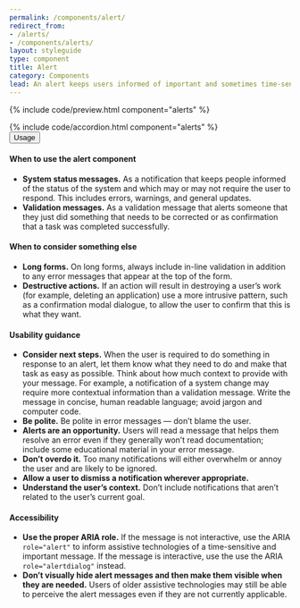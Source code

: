 ```yaml
---
permalink: /components/alert/
redirect_from:
- /alerts/
- /components/alerts/
layout: styleguide
type: component
title: Alert
category: Components
lead: An alert keeps users informed of important and sometimes time-sensitive changes.
---
```


{% include code/preview.html component="alerts" %}
<section class="site-component-section">
  {% include code/accordion.html component="alerts" %}
  <div class="usa-accordion usa-accordion--bordered site-accordion-docs">
    <button class="usa-button-unstyled usa-accordion__button"
        aria-expanded="true" aria-controls="alert-docs">
      Usage
    </button>
    <div id="alert-docs" aria-hidden="false" class="usa-accordion__content site-component-usage">
      <h4>When to use the alert component</h4>
      <ul class="usa-content-list">
        <li><strong>System status messages.</strong> As a notification that keeps people informed of the status of the system and which may or may not require the user to respond. This includes errors, warnings, and general updates.</li>
        <li><strong>Validation messages.</strong> As a validation message that alerts someone that they just did something that needs to be corrected or as confirmation that a task was completed successfully.</li>
      </ul>
      <h4>When to consider something else</h4>
      <ul class="usa-content-list">
        <li><strong>Long forms.</strong> On long forms, always include in-line validation in addition to any error messages that appear at the top of the form. </li>
        <li><strong>Destructive actions.</strong> If an action will result in destroying a user’s work (for example, deleting an application) use a more intrusive pattern, such as a confirmation modal dialogue, to allow the user to confirm that this is what they want.</li>
      </ul>
      <h4>Usability guidance</h4>
      <ul class="usa-content-list">
        <li><strong>Consider next steps.</strong> When the user is required to do something in response to an alert, let them know what they need to do and make that task as easy as possible. Think about how much context to provide with your message. For example, a notification of a system change may require more contextual information than a validation message. Write the message in concise, human readable language; avoid jargon and computer code.</li>
        <li><strong>Be polite.</strong> Be polite in error messages — don’t blame the user.</li>
        <li><strong>Alerts are an opportunity.</strong> Users will read a message that helps them resolve an error even if they generally won’t read documentation; include some educational material in your error message.</li>
        <li><strong>Don’t overdo it.</strong> Too many notifications will either overwhelm or annoy the user and are likely to be ignored.</li>
        <li><strong>Allow a user to dismiss a notification wherever appropriate.</strong></li>
        <li><strong>Understand the user’s context.</strong> Don’t include notifications that aren’t related to the user’s current goal.</li>
      </ul>
      <h4>Accessibility</h4>
      <ul class="usa-content-list">
        <li><strong>Use the proper ARIA role.</strong> If the message is not interactive, use the ARIA <code>role=<wbr>"alert"</code> to inform assistive technologies of a time-sensitive and important message. If the message is interactive, use the use the ARIA <code>role=<wbr>"alertdialog"</code> instead.</li>
        <li><strong>Don’t visually hide alert messages and then make them visible when they are needed.</strong> Users of older assistive technologies may still be able to perceive the alert messages even if they are not currently applicable.</li>
      </ul>
    </div>
  </div>
</section>
